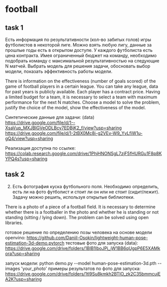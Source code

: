 # football
## task 1

Есть информация по результативности (кол-во забитых голов) игры футболистов в некоторой лиге. Можно взять любую лигу, данные за прошлые годы есть в открытом доступе.
У каждого футболиста есть цена контракта. Имея ограниченный бюджет на команду, необходимо подобрать команду с максимальной результативностью на следующие N матчей.
Выбрать модель для решения задачи, обосновать выбор модели, показать эффективность работы модели.

There is information on the effectiveness (number of goals scored) of the game of football players in a certain league. You can take any league, data for past years is publicly available. Each player has a contract price. Having a limited budget for a team, it is necessary to select a team with maximum performance for the next N matches. Choose a model to solve the problem, justify the choice of the model, show the effectiveness of the model.

Синтетические данные для задачи: (data)
https://drive.google.com/file/d/1--XsaVup_MXJBIGVeODLBcy7EDBjK2_f/view?usp=sharing
https://drive.google.com/file/d/1-2tBX0Mc8i-g2VEv-W9_YvLfiW1u-gQ4/view?usp=sharing

Реализация доступна по ссылке: 
https://colab.research.google.com/drive/1PhjHNONSgL7zjF5fHURGu1F8p8KYPQ4s?usp=sharing

## task 2

2. Есть фотография куска футбольного поля. Необходимо определить, есть ли на фото футболист и стоит ли он или не стоит (сидит/лежит).
Задачу можно решить, используя открытые библиотеки.

There is a photo of a piece of a football field. It is necessary to determine whether there is a footballer in the photo and whether he is standing or not standing (sitting / lying down).
The problem can be solved using open libraries.

готовое решение по определению позы человека на основе  модели openvino: https://github.com/Daniil-Osokin/lightweight-human-pose-estimation-3d-demo.pytorch
тестовые фото для запуска (data): https://drive.google.com/drive/folders/1BIB1lboJPj_jW1BB6qUgpP6E5XAMkora?usp=sharing

запуск модели: python demo.py --model human-pose-estimation-3d.pth --images 'your_photo'
примеры результатов по фото для запуска: https://drive.google.com/drive/folders/1tl9Su8kmkh2BTIO_zk2C35bmmcujEA2K?usp=sharing

